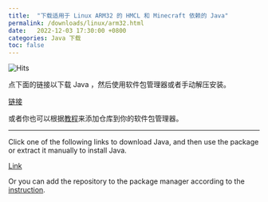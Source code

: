 ```yaml
---
title:  "下载适用于 Linux ARM32 的 HMCL 和 Minecraft 依赖的 Java"
permalink: /downloads/linux/arm32.html
date:   2022-12-03 17:30:00 +0800
categories: Java 下载
toc: false
---
```


![Hits](https://hits.seeyoufarm.com/api/count/incr/badge.svg?url=https%3A%2F%2Fdocs.hmcl.net%2Fdownloads%2Flinux%2Farm32.html&count_bg=%233E4245&title_bg=%233E4245&icon=&icon_color=%23E7E7E7&title=%F0%9F%91%80&edge_flat=false)

点下面的链接以下载 Java ，然后使用软件包管理器或者手动解压安装。

[链接](https://bell-sw.com/pages/downloads/?version=java-21&os=linux&package=jre-full&bitness=32&architecture=arm#:~:text=All%20versions)

或者你也可以根据[教程](https://bell-sw.com/pages/repositories/)来添加仓库到你的软件包管理器。

---

Click one of the following links to download Java, and then use the package or extract it manually to install Java.

[Link](https://bell-sw.com/pages/downloads/?version=java-21&os=linux&package=jre-full&bitness=32&architecture=arm#:~:text=All%20versions)

Or you can add the repository to the package manager according to the [instruction](https://bell-sw.com/pages/repositories/).